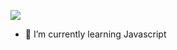 <p align="justify">
  <a href='https://findmentor.network/peer/enesbytmr'>
    <img src="https://img.shields.io/badge/Find%20Mentor-I'm%20a%20mentee-blueviolet">
  <a/>
</p>

- 🌱 I’m currently learning Javascript

